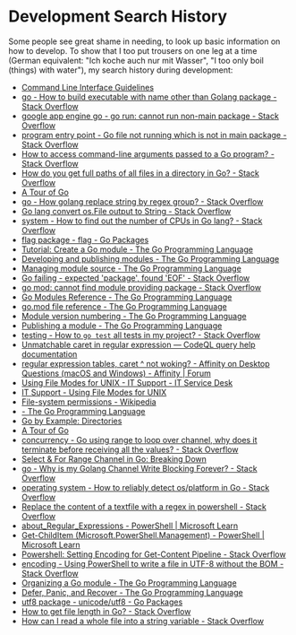 # Development Search History

Some people see great shame in needing, to look up basic information on how to
develop.
To show that I too put trousers on one leg at a time (German equivalent: "Ich
koche auch nur mit Wasser", "I too only boil (things) with water"), my search
history during development:

- [Command Line Interface Guidelines](https://clig.dev/)
- [go - How to build executable with name other than Golang package - Stack Overflow](https://stackoverflow.com/questions/42706246)
- [google app engine go - go run: cannot run non-main package - Stack Overflow](https://stackoverflow.com/questions/23870801)
- [program entry point - Go file not running which is not in main package - Stack Overflow](https://stackoverflow.com/questions/72045950)
- [How to access command-line arguments passed to a Go program? - Stack Overflow](https://stackoverflow.com/questions/2707434)
- [How do you get full paths of all files in a directory in Go? - Stack Overflow](https://stackoverflow.com/questions/45941821)
- [A Tour of Go](https://go.dev/tour/concurrency/2)
- [go - How golang replace string by regex group? - Stack Overflow](https://stackoverflow.com/questions/43586091)
- [Go lang convert os.File output to String - Stack Overflow](https://stackoverflow.com/questions/48596338)
- [system - How to find out the number of CPUs in Go lang? - Stack Overflow](https://stackoverflow.com/questions/24073697)
- [flag package - flag - Go Packages](https://pkg.go.dev/flag)
- [Tutorial: Create a Go module - The Go Programming Language](https://go.dev/doc/tutorial/create-module)
- [Developing and publishing modules - The Go Programming Language](https://go.dev/doc/modules/developing)
- [Managing module source - The Go Programming Language](https://go.dev/doc/modules/managing-source)
- [Go failing - expected 'package', found 'EOF' - Stack Overflow](https://stackoverflow.com/questions/31110191)
- [go mod: cannot find module providing package - Stack Overflow](https://stackoverflow.com/questions/55631569)
- [Go Modules Reference - The Go Programming Language](https://go.dev/ref/mod)
- [go.mod file reference - The Go Programming Language](https://go.dev/doc/modules/gomod-ref)
- [Module version numbering - The Go Programming Language](https://go.dev/doc/modules/version-numbers)
- [Publishing a module - The Go Programming Language](https://go.dev/doc/modules/publishing)
- [testing - How to `go test` all tests in my project? - Stack Overflow](https://stackoverflow.com/questions/16353016)
- [Unmatchable caret in regular expression — CodeQL query help documentation](https://codeql.github.com/codeql-query-help/python/py-regex-unmatchable-caret/)
- [regular expression tables, caret ^ not woking? - Affinity on Desktop Questions (macOS and Windows) - Affinity | Forum](https://forum.affinity.serif.com/index.php?/topic/202156-regular-expression-tables-caret-not-woking/)
- [Using File Modes for UNIX - IT Support - IT Service Desk](https://itsupport.umd.edu/itsupport/?id=kb_article_view&sysparm_article=KB0010307)
- [IT Support - Using File Modes for UNIX](https://itsupport.umd.edu/itsupport?id=kb_article_view&sysparm_article=KB0010307)
- [File-system permissions - Wikipedia](https://en.wikipedia.org/wiki/File-system_permissions)
- [- The Go Programming Language](https://go.dev/src/os/types.go?s=2650:2683)
- [Go by Example: Directories](https://gobyexample.com/directories)
- [A Tour of Go](https://go.dev/tour/concurrency/4)
- [concurrency - Go using range to loop over channel, why does it terminate before receiving all the values? - Stack Overflow](https://stackoverflow.com/questions/77941270)
- [Select & For Range Channel in Go: Breaking Down](https://blog.devtrovert.com/p/select-and-for-range-channel-i-bet)
- [go - Why is my Golang Channel Write Blocking Forever? - Stack Overflow](https://stackoverflow.com/questions/37439776)
- [operating system - How to reliably detect os/platform in Go - Stack Overflow](https://stackoverflow.com/questions/19847594)
- [Replace the content of a textfile with a regex in powershell - Stack Overflow](https://stackoverflow.com/questions/16250258)
- [about_Regular_Expressions - PowerShell | Microsoft Learn](https://learn.microsoft.com/en-us/powershell/module/microsoft.powershell.core/about/about_regular_expressions)
- [Get-ChildItem (Microsoft.PowerShell.Management) - PowerShell | Microsoft Learn](https://learn.microsoft.com/en-us/powershell/module/microsoft.powershell.management/get-childitem)
- [Powershell: Setting Encoding for Get-Content Pipeline - Stack Overflow](https://stackoverflow.com/questions/76482)
- [encoding - Using PowerShell to write a file in UTF-8 without the BOM - Stack Overflow](https://stackoverflow.com/questions/5596982)
- [Organizing a Go module - The Go Programming Language](https://go.dev/doc/modules/layout)
- [Defer, Panic, and Recover - The Go Programming Language](https://go.dev/blog/defer-panic-and-recover)
- [utf8 package - unicode/utf8 - Go Packages](https://pkg.go.dev/unicode/utf8)
- [How to get file length in Go? - Stack Overflow](https://stackoverflow.com/questions/17133590)
- [How can I read a whole file into a string variable - Stack Overflow](https://stackoverflow.com/questions/13514184)
